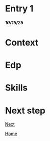 # Entry 1
##### 10/15/25

# Context


# Edp

# Skills

# Next step

[Next](entry02.md)

[Home](../README.md)
